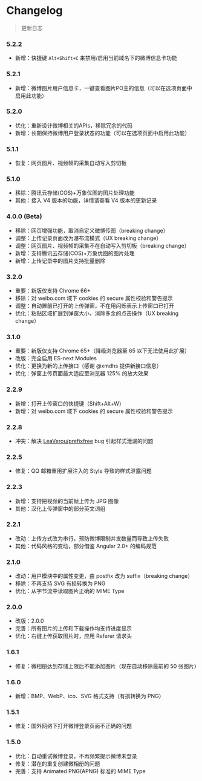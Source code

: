 # Changelog

> 更新日志


### 5.2.2

- 新增：快捷键 `Alt+Shift+C` 来禁用/启用当前域名下的微博信息卡功能


### 5.2.1

- 新增：微博图片用户信息卡，一键查看图片PO主的信息（可以在选项页面中启用此功能）


### 5.2.0

- 优化：重新设计微博相关的APIs，移除冗余的代码
- 新增：长期保持微博用户登录状态的功能（可以在选项页面中启用此功能）


### 5.1.1

- 恢复：网页图片、视频帧的采集自动写入剪切板


### 5.1.0

- 移除：腾讯云存储(COS)+万象优图的图片处理功能
- 其他：接入 V4 版本的功能，详情请查看 V4 版本的更新记录


### 4.0.0 (Beta)

- 移除：网页增强功能，取消自定义微博传图（breaking change）
- 调整：上传记录页面改为瀑布流模式（UX breaking change）
- 调整：网页图片、视频帧的采集不在自动写入剪切板（breaking change）
- 新增：支持腾讯云存储(COS)+万象优图的图片处理
- 新增：上传记录中的图片支持批量删除


### 3.2.0

- 重要：新版仅支持 Chrome 66+
- 移除：对 weibo.com 域下 cookies 的 secure 属性校验和警告提示
- 调整：自动置前已打开的上传弹窗，不在用闪烁表示上传窗口已打开
- 优化：粘贴区域扩展到弹窗大小，消除多余的点击操作（UX breaking change）


### 3.1.0

- 重要：新版仅支持 Chrome 65+（降级浏览器至 65 以下无法使用此扩展）
- 改版：完全启用 ES-next Modules
- 优化：更换为新的上传接口（感谢 @xmdhs 提供新接口信息）
- 优化：弹窗上传页面最大适应至浏览器 125% 的放大效果


### 2.2.9

- 新增：打开上传窗口的快捷键（Shift+Alt+W）
- 新增：对 weibo.com 域下 cookies 的 secure 属性校验和警告提示


### 2.2.8

- 冲突：解决 [LeaVerou/prefixfree](https://github.com/LeaVerou/prefixfree/issues/6131) bug 引起样式泄漏的问题


### 2.2.5

- 修复：QQ 邮箱重用扩展注入的 Style 导致的样式泄露问题


### 2.2.3

- 新增：支持把视频的当前帧上传为 JPG 图像
- 其他：汉化上传弹窗中的部分英文词组


### 2.2.1

- 改动：上传方式改为串行，预防微博限制并发数量而导致上传失败
- 其他：代码风格的变动，部分借鉴 Angular 2.0+ 的编码规范


### 2.1.0

- 改动：用户模块中的属性变更，由 postfix 改为 suffix（breaking change）
- 移除：不再支持 SVG 有损转换为 PNG
- 优化：从字节流中读取图片正确的 MIME Type


### 2.0.0

- 改版：2.0.0
- 完善：所有图片的上传和下载操作均支持进度显示
- 优化：右键上传获取图片时，应用 Referer 请求头


### 1.6.1

- 修复：微相册达到存储上限后不能添加图片（现在自动移除最前的 50 张图片）


### 1.6.0

- 新增：BMP、WebP、ico、SVG 格式支持（有损转换为 PNG）


### 1.5.1

- 修复：国外网络下打开微博登录页面不正确的问题


### 1.5.0

- 优化：自动重试微博登录，不再频繁提示微博未登录
- 修复：潜在的重复创建微相册的问题
- 完善：支持 Animated PNG(APNG) 标准的 MIME Type

